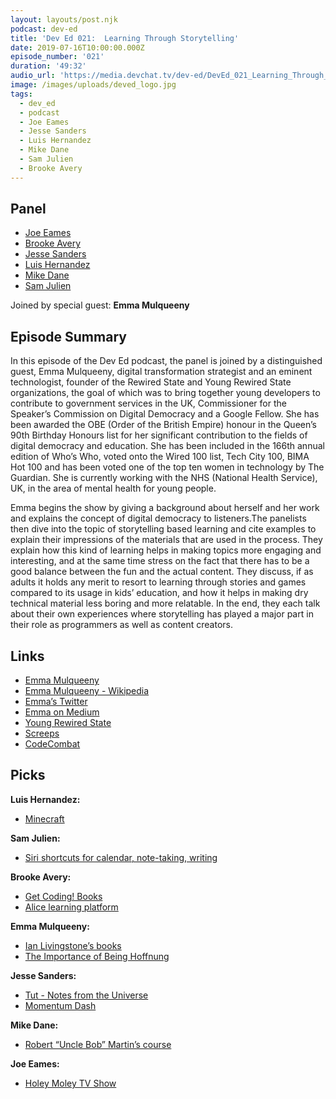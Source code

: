 ```yaml
---
layout: layouts/post.njk
podcast: dev-ed
title: 'Dev Ed 021:  Learning Through Storytelling'
date: 2019-07-16T10:00:00.000Z
episode_number: '021'
duration: '49:32'
audio_url: 'https://media.devchat.tv/dev-ed/DevEd_021_Learning_Through_Storytelling.mp3'
image: /images/uploads/deved_logo.jpg
tags:
  - dev_ed
  - podcast
  - Joe Eames
  - Jesse Sanders
  - Luis Hernandez
  - Mike Dane
  - Sam Julien
  - Brooke Avery
---
```

## Panel

* [Joe Eames](https://thinkster.io/)
* [Brooke Avery](https://thinkster.io/)
* [Jesse Sanders](https://www.briebug.com/)
* [Luis Hernandez](https://lambdaschool.com/company/)
* [Mike Dane](https://www.mikedane.com/)
* [Sam Julien](https://twitter.com/samjulien?lang=en)

Joined by special guest: **Emma Mulqueeny**

## Episode Summary

In this episode of the Dev Ed podcast, the panel is joined by a distinguished guest, Emma Mulqueeny, digital transformation strategist and an eminent technologist, founder of the Rewired State and Young Rewired State organizations, the goal of which was to bring together young developers to contribute to government services in the UK, Commissioner for the Speaker’s Commission on Digital Democracy and a Google Fellow. She has been awarded the OBE (Order of the British Empire) honour in the Queen’s 90th Birthday Honours list for her significant contribution to the fields of digital democracy and education. She has been included in the 166th annual edition of Who’s Who, voted onto the Wired 100 list, Tech City 100, BIMA Hot 100 and has been voted one of the top ten women in technology by The Guardian. She is currently working with the NHS (National Health Service), UK, in the area of mental health for young people.

Emma begins the show by giving a background about herself and her work and explains the concept of digital democracy to listeners.The panelists then dive into the topic of storytelling based learning and cite examples to explain their impressions of the materials that are used in the process. They explain how this kind of learning helps in making topics more engaging and interesting, and at the same time stress on the fact that there has to be a good balance between the fun and the actual content. They discuss, if as adults it holds any merit to resort to learning through stories and games compared to its usage in kids’ education, and how it helps in making dry technical material less boring and more relatable. In the end, they each talk about their own experiences where storytelling has played a major part in their role as programmers as well as content creators.

## Links

* [Emma Mulqueeny ](http://www.emmamulqueeny.com/)
* [Emma Mulqueeny - Wikipedia](https://en.wikipedia.org/wiki/Emma_Mulqueeny)
* [Emma’s Twitter](https://twitter.com/hubmum?lang=en)
* [Emma on Medium](https://medium.com/@hubmum)
* [Young Rewired State](https://en.wikipedia.org/wiki/Young_Rewired_State)
* [Screeps](https://screeps.com/)
* [CodeCombat](https://codecombat.com/)

## Picks

**Luis Hernandez:**

* [Minecraft](https://www.minecraft.net/fr-fr/)

**Sam Julien:**

* [Siri shortcuts for calendar, note-taking, writing](https://support.apple.com/en-us/HT209055)

**Brooke Avery:**

* [Get Coding! Books](https://getcodingkids.com/young-rewired-state/)
* [Alice learning platform](https://www.alice.org/)

**Emma Mulqueeny:**

* [Ian Livingstone’s books](https://www.amazon.com/Ian-Livingstone/e/B001HCYOQG?ie=UTF8&qid=1548462018&sr=8-1&linkCode=ll1&tag=devchattv-20&linkId=f06bfe7482dca8bb751ed6d7cc86e2ab&language=en_US)
* [The Importance of Being Hoffnung](https://www.youtube.com/watch?v=un70JiTo_4g)

**Jesse Sanders:**

* [Tut - Notes from the Universe](https://www.tut.com/)
* [Momentum Dash](https://momentumdash.com/)

**Mike Dane:**

* [Robert “Uncle Bob” Martin’s course](https://cleancoders.com/videos?series=comparativeDesign) 

**Joe Eames:**

* [Holey Moley TV Show](https://www.imdb.com/title/tt10133226/)
